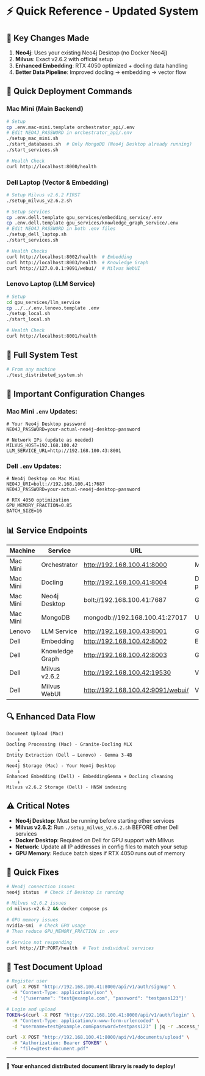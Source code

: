 # ⚡ Quick Reference - Updated System

## 🎯 Key Changes Made
1. **Neo4j**: Uses your existing Neo4j Desktop (no Docker Neo4j)
2. **Milvus**: Exact v2.6.2 with official setup
3. **Enhanced Embedding**: RTX 4050 optimized + docling data handling  
4. **Better Data Pipeline**: Improved docling → embedding → vector flow

## 🚀 Quick Deployment Commands

### Mac Mini (Main Backend)
```bash
# Setup
cp .env.mac-mini.template orchestrator_api/.env
# Edit NEO4J_PASSWORD in orchestrator_api/.env
./setup_mac_mini.sh
./start_databases.sh  # Only MongoDB (Neo4j Desktop already running)
./start_services.sh

# Health Check
curl http://localhost:8000/health
```

### Dell Laptop (Vector & Embedding)
```bash
# Setup Milvus v2.6.2 FIRST
./setup_milvus_v2.6.2.sh

# Setup services
cp .env.dell.template gpu_services/embedding_service/.env
cp .env.dell.template gpu_services/knowledge_graph_service/.env
# Edit NEO4J_PASSWORD in both .env files
./setup_dell_laptop.sh
./start_services.sh

# Health Checks
curl http://localhost:8002/health  # Embedding
curl http://localhost:8003/health  # Knowledge Graph
curl http://127.0.0.1:9091/webui/  # Milvus WebUI
```

### Lenovo Laptop (LLM Service)
```bash
# Setup
cd gpu_services/llm_service
cp ../../.env.lenovo.template .env
./setup_local.sh
./start_local.sh

# Health Check
curl http://localhost:8001/health
```

## 🧪 Full System Test
```bash
# From any machine
./test_distributed_system.sh
```

## 🔧 Important Configuration Changes

### Mac Mini `.env` Updates:
```env
# Your Neo4j Desktop password
NEO4J_PASSWORD=your-actual-neo4j-desktop-password

# Network IPs (update as needed)
MILVUS_HOST=192.168.100.42
LLM_SERVICE_URL=http://192.168.100.43:8001
```

### Dell `.env` Updates:
```env
# Neo4j Desktop on Mac Mini
NEO4J_URI=bolt://192.168.100.41:7687
NEO4J_PASSWORD=your-actual-neo4j-desktop-password

# RTX 4050 optimization
GPU_MEMORY_FRACTION=0.85
BATCH_SIZE=16
```

## 📊 Service Endpoints

| Machine | Service | URL | Purpose |
|---------|---------|-----|---------|
| Mac Mini | Orchestrator | http://192.168.100.41:8000 | Main API |
| Mac Mini | Docling | http://192.168.100.41:8004 | Document processing |
| Mac Mini | Neo4j Desktop | bolt://192.168.100.41:7687 | Graph database |
| Mac Mini | MongoDB | mongodb://192.168.100.41:27017 | User data |
| Lenovo | LLM Service | http://192.168.100.43:8001 | Gemma 3-4B |
| Dell | Embedding | http://192.168.100.42:8002 | EmbeddingGemma |
| Dell | Knowledge Graph | http://192.168.100.42:8003 | Graph builder |
| Dell | Milvus v2.6.2 | http://192.168.100.42:19530 | Vector database |
| Dell | Milvus WebUI | http://192.168.100.42:9091/webui/ | Vector DB UI |

## 🔍 Enhanced Data Flow
```
Document Upload (Mac) 
    ↓
Docling Processing (Mac) - Granite-Docling MLX
    ↓
Entity Extraction (Dell → Lenovo) - Gemma 3-4B
    ↓  
Neo4j Storage (Mac) - Your Neo4j Desktop
    ↓
Enhanced Embedding (Dell) - EmbeddingGemma + Docling cleaning
    ↓
Milvus v2.6.2 Storage (Dell) - HNSW indexing
```

## ⚠️ Critical Notes
- **Neo4j Desktop**: Must be running before starting other services
- **Milvus v2.6.2**: Run `./setup_milvus_v2.6.2.sh` BEFORE other Dell services  
- **Docker Desktop**: Required on Dell for GPU support with Milvus
- **Network**: Update all IP addresses in config files to match your setup
- **GPU Memory**: Reduce batch sizes if RTX 4050 runs out of memory

## 🐛 Quick Fixes
```bash
# Neo4j connection issues
neo4j status  # Check if Desktop is running

# Milvus v2.6.2 issues  
cd milvus-v2.6.2 && docker compose ps

# GPU memory issues
nvidia-smi  # Check GPU usage
# Then reduce GPU_MEMORY_FRACTION in .env

# Service not responding
curl http://IP:PORT/health  # Test individual services
```

## 📝 Test Document Upload
```bash
# Register user
curl -X POST "http://192.168.100.41:8000/api/v1/auth/signup" \
  -H "Content-Type: application/json" \
  -d '{"username": "test@example.com", "password": "testpass123"}'

# Login and upload
TOKEN=$(curl -X POST "http://192.168.100.41:8000/api/v1/auth/login" \
  -H "Content-Type: application/x-www-form-urlencoded" \
  -d "username=test@example.com&password=testpass123" | jq -r .access_token)

curl -X POST "http://192.168.100.41:8000/api/v1/documents/upload" \
  -H "Authorization: Bearer $TOKEN" \
  -F "file=@test-document.pdf"
```

---
**🚀 Your enhanced distributed document library is ready to deploy!**
